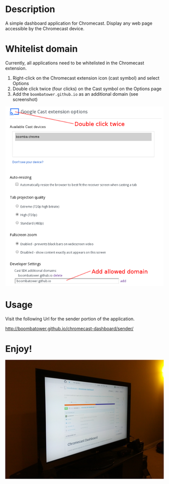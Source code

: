 # Description #

A simple dashboard application for Chromecast. Display any web page accessible
by the Chromecast device.

# Whitelist domain #

Currently, all applications need to be whitelisted in the Chromecast extension.

1. Right-click on the Chromecast extension icon (cast symbol) and select Options
1. Double click twice (four clicks) on the Cast symbol on the Options page
1. Add the `boombatower.github.io` as an additional domain (see screenshot)

![Add domain to Chromecast extension](add-domain.png)

# Usage #

Visit the following Url for the sender portion of the application.

http://boombatower.github.io/chromecast-dashboard/sender/

# Enjoy! #

![Photo of dashboard running on Chromecast](tv.jpeg)
